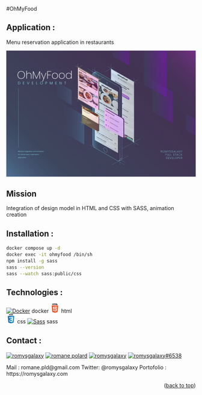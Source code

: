 #OhMyFood
<a name="readme-top"></a>
 
## Application :
Menu reservation application in restaurants

![My Image](readme-ohmyfood.jpg)

## Mission
Integration of design model in HTML and CSS with SASS, animation creation

## Installation :
```bash
docker compose up -d
docker exec -it ohmyfood /bin/sh
npm install -g sass
sass --version
sass --watch sass:public/css
```

## Technologies :
<a href="https://www.docker.com/" target="_blank"><img src="https://profilinator.rishav.dev/skills-assets/docker-original-wordmark.svg" alt="Docker" height="25" /></a>
docker
<a href="https://www.w3.org/html/" target="_blank" rel="noreferrer"> <img src="https://raw.githubusercontent.com/devicons/devicon/master/icons/html5/html5-original-wordmark.svg" alt="html5" width="25" height="25"/></a>
 html  
<a href="https://www.w3schools.com/css/" target="_blank" rel="noreferrer"> <img src="https://raw.githubusercontent.com/devicons/devicon/master/icons/css3/css3-original-wordmark.svg" alt="css3" width="25" height="25"/></a>
 css
<a href="https://sass-lang.com/" target="_blank"><img src="https://profilinator.rishav.dev/skills-assets/sass-original.svg" alt="Sass" height="50" /></a>
sass 

## Contact :
<p align="left">
<a href="https://twitter.com/romysgalaxy" target="blank"><img align="center" src="https://raw.githubusercontent.com/rahuldkjain/github-profile-readme-generator/master/src/images/icons/Social/twitter.svg" alt="romysgalaxy" height="30" width="40" /></a>
<a href="https://linkedin.com/in/romane polard" target="blank"><img align="center" src="https://raw.githubusercontent.com/rahuldkjain/github-profile-readme-generator/master/src/images/icons/Social/linked-in-alt.svg" alt="romane polard" height="30" width="40" /></a>
<a href="https://instagram.com/romysgalaxy" target="blank"><img align="center" src="https://raw.githubusercontent.com/rahuldkjain/github-profile-readme-generator/master/src/images/icons/Social/instagram.svg" alt="romysgalaxy" height="30" width="40" /></a>
<a href="https://discord.gg/romysgalaxy#6538" target="blank"><img align="center" src="https://raw.githubusercontent.com/rahuldkjain/github-profile-readme-generator/master/src/images/icons/Social/discord.svg" alt="romysgalaxy#6538" width="25" /></a>
</p>
Mail : romane.pld@gmail.com  
Twitter: @romysgalaxy  
Portofolio : https://romysgalaxy.com  

<p align="right">(<a href="#readme-top">back to top</a>)</p>
